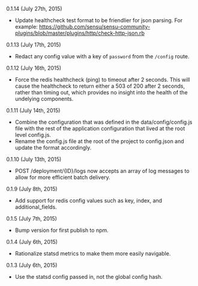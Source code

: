 0.1.14 (July 27th, 2015)

  - Update healthcheck test format to be friendlier for json parsing. For example:
  https://github.com/sensu/sensu-community-plugins/blob/master/plugins/http/check-http-json.rb

0.1.13 (July 17th, 2015)

  - Redact any config value with a key of `password` from the `/config` route.

0.1.12 (July 16th, 2015)

  - Force the redis healthcheck (ping) to timeout after 2 seconds. This will cause
  the healthcheck to return either a 503 of 200 after 2 seconds, rather than timing
  out, which provides no insight into the health of the undelying components.

0.1.11 (July 14th, 2015)

  - Combine the configuration that was defined in the data/config/config.js file
  with the rest of the application configuration that lived at the root level config.js.
  - Rename the config.js file at the root of the project to config.json and update
  the format accordingly.

0.1.10 (July 13th, 2015)

  - POST /deployment/{ID}/logs now accepts an array of log messages to allow for
  more efficient batch delivery.

0.1.9 (July 8th, 2015)

  - Add support for redis config values such as key, index, and additional_fields.

0.1.5 (July 7th, 2015)

  - Bump version for first publish to npm.

0.1.4 (July 6th, 2015)

  - Rationalize statsd metrics to make them more easily navigable.

0.1.3 (July 6th, 2015)

  - Use the statsd config passed in, not the global config hash.
